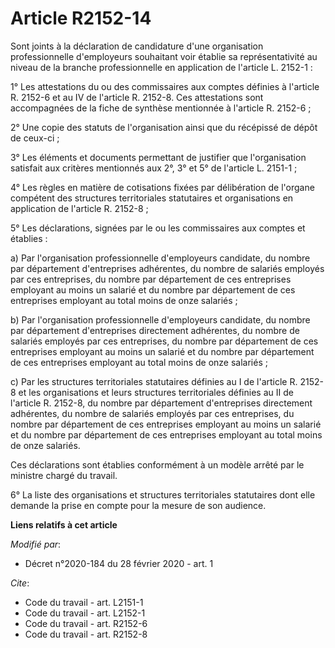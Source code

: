 # Article R2152-14

Sont joints à la déclaration de candidature d'une organisation professionnelle d'employeurs souhaitant voir établie sa
représentativité au niveau de la branche professionnelle en application de l'article L. 2152-1 :

1° Les attestations du ou des commissaires aux comptes définies à l'article R. 2152-6 et au IV de l'article R. 2152-8. Ces
attestations sont accompagnées de la fiche de synthèse mentionnée à l'article R. 2152-6 ;

2° Une copie des statuts de l'organisation ainsi que du récépissé de dépôt de ceux-ci ;

3° Les éléments et documents permettant de justifier que l'organisation satisfait aux critères mentionnés aux 2°, 3° et 5° de
l'article L. 2151-1 ;

4° Les règles en matière de cotisations fixées par délibération de l'organe compétent des structures territoriales
statutaires et organisations en application de l'article R. 2152-8 ;

5° Les déclarations, signées par le ou les commissaires aux comptes et établies :

a) Par l'organisation professionnelle d'employeurs candidate, du nombre par département d'entreprises adhérentes, du nombre
de salariés employés par ces entreprises, du nombre par département de ces entreprises employant au moins un salarié et du
nombre par département de ces entreprises employant au total moins de onze salariés ;

b) Par l'organisation professionnelle d'employeurs candidate, du nombre par département d'entreprises directement adhérentes,
du nombre de salariés employés par ces entreprises, du nombre par département de ces entreprises employant au moins un
salarié et du nombre par département de ces entreprises employant au total moins de onze salariés ;

c) Par les structures territoriales statutaires définies au I de l'article R. 2152-8 et les organisations et leurs structures
territoriales définies au II de l'article R. 2152-8, du nombre par département d'entreprises directement adhérentes, du
nombre de salariés employés par ces entreprises, du nombre par département de ces entreprises employant au moins un salarié
et du nombre par département de ces entreprises employant au total moins de onze salariés.

Ces déclarations sont établies conformément à un modèle arrêté par le ministre chargé du travail.

6° La liste des organisations et structures territoriales statutaires dont elle demande la prise en compte pour la mesure de
son audience.

**Liens relatifs à cet article**

_Modifié par_:

  - Décret n°2020-184 du 28 février 2020 - art. 1

_Cite_:

  - Code du travail - art. L2151-1
  - Code du travail - art. L2152-1
  - Code du travail - art. R2152-6
  - Code du travail - art. R2152-8
